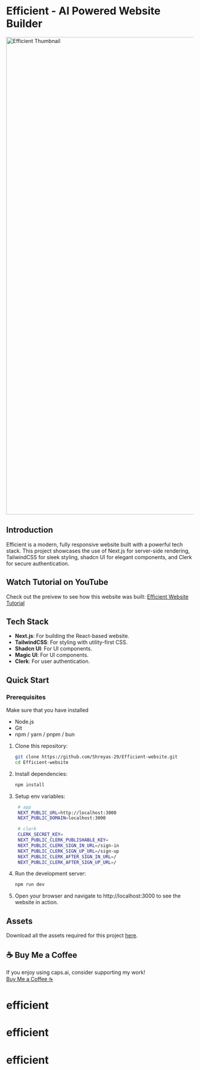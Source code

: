 <h1 align="start">
  Efficient - AI Powered Website Builder
</h1>

<img width="1280" alt="Efficient Thumbnail" src="https://github.com/user-attachments/assets/8d11fc9c-8220-4d36-a0e3-271b73a7f23d">

## Introduction

Efficient is a modern, fully responsive website built with a powerful tech stack. This project showcases the use of Next.js for server-side rendering, TailwindCSS for sleek styling, shadcn UI for elegant components, and Clerk for secure authentication.

## Watch Tutorial on YouTube

Check out the preivew to see how this website was built: [Efficient Website Tutorial](https://youtu.be/zSz67kLPbZY?si=mVBTTh23pv_roRHQ)

## Tech Stack

- **Next.js**: For building the React-based website.
- **TailwindCSS**: For styling with utility-first CSS.
- **Shadcn UI**: For UI components.
- **Magic UI**: For UI components.
- **Clerk**: For user authentication.

## Quick Start

### Prerequisites

Make sure that you have installed

- Node.js
- Git
- npm / yarn / pnpm / bun

1. Clone this repository:

   ```bash
   git clone https://github.com/Shreyas-29/Efficient-website.git
   cd Efficient-website
   ```

2. Install dependencies:
   ```bash
   npm install
   ```
3. Setup env variables:

   ```bash
    # app
    NEXT_PUBLIC_URL=http://localhost:3000
    NEXT_PUBLIC_DOMAIN=localhost:3000

    # clerk
    CLERK_SECRET_KEY=
    NEXT_PUBLIC_CLERK_PUBLISHABLE_KEY=
    NEXT_PUBLIC_CLERK_SIGN_IN_URL=/sign-in
    NEXT_PUBLIC_CLERK_SIGN_UP_URL=/sign-up
    NEXT_PUBLIC_CLERK_AFTER_SIGN_IN_URL=/
    NEXT_PUBLIC_CLERK_AFTER_SIGN_UP_URL=/
   ```

4. Run the development server:
   ```bash
   npm run dev
   ```
5. Open your browser and navigate to http://localhost:3000 to see the website in action.

## Assets

Download all the assets required for this project [here](https://drive.google.com).

## ☕ Buy Me a Coffee

If you enjoy using caps.ai, consider supporting my work!  
[Buy Me a Coffee ☕](https://buymeacoffee.com/shreyas29)
# efficient
# efficient
# efficient
